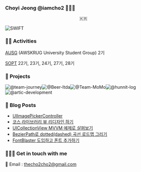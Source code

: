 ### Choyi Jeong @iamcho2 👩🏻‍💻



<p align="center">
  <samp>
    🇰🇷 <br> 
  </samp>
</p>



![SWIFT](https://img.shields.io/static/v1?style=for-the-badge&logo=swift&message=SWIFT&label=&color=FA7343&labelColor=000000) 

### 🏄‍♂️ Activities  

[AUSG](https://ausg.me) (AWSKRUG University Student Group) 2기 

[SOPT](http://sopt.org/wp/) 22기, 23기, 24기, 27기, 28기

### 🎱 Projects

![@team-journey](https://avatars.githubusercontent.com/u/86547407?s=60&v=4)![@Beer-Itda](https://avatars.githubusercontent.com/u/83107553?s=60&v=4)![@Team-MoMo](https://avatars.githubusercontent.com/u/76675249?s=60&v=4)![@hunnit-log](https://avatars.githubusercontent.com/u/74134192?s=60&v=4)![@artic-development](https://avatars.githubusercontent.com/u/52156026?s=60&v=4)

### 🍋 Blog Posts
<!-- BLOG-POST-LIST:START -->
- [UIImagePickerController](https://iamcho2.github.io/2021/09/20/UIImagePickerController)
- [코스 라이브러리 뷰 리디자인 하기](https://iamcho2.github.io/2021/09/09/course-library-view-redesign)
- [UICollectionView MVVM 예제로 살펴보기](https://iamcho2.github.io/2021/09/08/MVVM-example-with-CollectionView)
- [BezierPath로 dotted(dashed) 곡선 로드맵 그리기](https://iamcho2.github.io/2021/08/23/redraw-dotted-roadmap-with-bezierPath)
- [FontBlaster 도입하고 폰트 추가하기](https://iamcho2.github.io/2021/08/20/FontBlaster)
<!-- BLOG-POST-LIST:END -->

### 🏄🏻‍♀️ Get in touch with me

📧 Email : thecho2cho2@gmail.com

